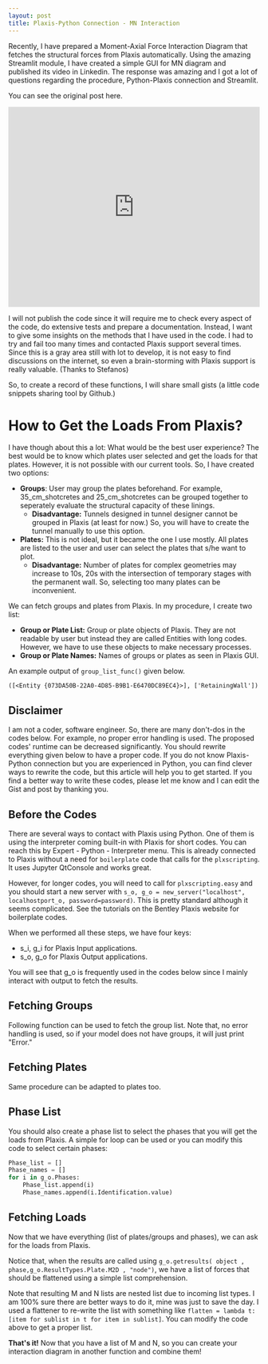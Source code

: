 ```yaml
---
layout: post
title: Plaxis-Python Connection - MN Interaction
---
```




Recently, I have prepared a Moment-Axial Force Interaction Diagram that fetches the structural forces from Plaxis automatically. Using the amazing Streamlit module, I have created a simple GUI for MN diagram and published its video in Linkedin. The response was amazing and I got a lot of questions regarding the procedure, Python-Plaxis connection and Streamlit.

You can see the original post here.

<iframe src="https://www.linkedin.com/embed/feed/update/urn:li:ugcPost:6771757594685046784?compact=1" height="400px" width="100%" frameborder="0" allowfullscreen="" title="Embedded post"></iframe>

I will not publish the code since it will require me to check every aspect of the code, do extensive tests and prepare a documentation. Instead, I want to give some insights on the methods that I have used in the code. I had to try and fail too many times and contacted Plaxis support several times. Since this is a gray area still with lot to develop, it is not easy to find discussions on the internet, so even a brain-storming with Plaxis support is really valuable. (Thanks to Stefanos)

So, to create a record of these functions, I will share small gists (a little code snippets sharing tool by Github.)

# How to Get the Loads From Plaxis?

I have though about this a lot: What would be the best user experience? The best would be to know which plates user selected and get the loads for that plates. However, it is not possible with our current tools. So, I have created two options:

* **Groups**: User may group the plates beforehand. For example, 35_cm_shotcretes and 25_cm_shotcretes can be grouped together to seperately evaluate the structural capacity of these linings. 
  * **Disadvantage:** Tunnels designed in tunnel designer cannot be grouped in Plaxis (at least for now.) So, you will have to create the tunnel manually to use this option.
* **Plates:** This is not ideal, but it became the one I use mostly. All plates are listed to the user and user can select the plates that s/he want to plot. 
  * **Disadvantage:** Number of plates for complex geometries may increase to 10s, 20s with the intersection of temporary stages with the permanent wall. So, selecting too many plates can be inconvenient. 

We can fetch groups and plates from Plaxis. In my procedure, I create two list:

* **Group or Plate List:** Group or plate objects of Plaxis. They are not readable by user but instead they are called Entities with long codes. However, we have to use these objects to make necessary processes.
* **Group or Plate Names:** Names of groups or plates as seen in Plaxis GUI. 

An example output of `group_list_func()` given below.

`([<Entity {073DA50B-22A0-4D85-B9B1-E6470DC89EC4}>], ['RetainingWall'])`



## Disclaimer

I am not a coder, software engineer. So, there are many don't-dos in the codes below. For example, no proper error handling is used. The proposed codes' runtime can be decreased significantly. You should rewrite everything given below to have a proper code. If you do not know Plaxis-Python connection but you are experienced in Python, you can find clever ways to rewrite the code, but this article will help you to get started. If you find a better way to write these codes, please let me know and I can edit the Gist and post by thanking you.

## Before the Codes

There are several ways to contact with Plaxis using Python. One of them is using the interpreter coming built-in with Plaxis for short codes. You can reach this by Expert - Python - Interpreter menu. This is already connected to Plaxis without a need for `boilerplate` code that calls for the `plxscripting`. It uses Jupyter QtConsole and works great.

However, for longer codes, you will need to call for `plxscripting.easy` and you should start a new server with `s_o, g_o = new_server("localhost", localhostport_o, password=password)`. This is pretty standard although it seems complicated. See the tutorials on the Bentley Plaxis website for boilerplate codes. 

When we performed all these steps, we have four keys:

* s_i, g_i for Plaxis Input applications.
* s_o, g_o for Plaxis Output applications.

You will see that g_o is frequently used in the codes below since I mainly interact with output to fetch the results.

## Fetching Groups

Following function can be used to fetch the group list. Note that, no error handling is used, so if your model does not have groups, it will just print "Error."

<script src="https://gist.github.com/berkdemir/6519ee150bdbb3ee2aa1259b7254f116.js?file=BDPlaxisGroupList.py"></script>

## Fetching Plates

Same procedure can be adapted to plates too. 

<script src="https://gist.github.com/berkdemir/6b62233ab88631c0ac5e8bf864fe224e.js?file=BDPlaxisPlateList.py"></script>

## Phase List

You should also create a phase list to select the phases that you will get the loads from Plaxis. A simple for loop can be used or you can modify this code to select certain phases:

```python
Phase_list = []
Phase_names = []
for i in g_o.Phases:
    Phase_list.append(i)
    Phase_names.append(i.Identification.value)
```

## Fetching Loads

Now that we have everything (list of plates/groups and phases), we can ask for the loads from Plaxis.

Notice that, when the results are called using `g_o.getresults( object , phase,g_o.ResultTypes.Plate.M2D , "node")`, we have a list of forces that should be flattened using a simple list comprehension.

<script src="https://gist.github.com/berkdemir/6519ee150bdbb3ee2aa1259b7254f116.js?file=BDPlaxisGroupForces.py"></script>

<script src="https://gist.github.com/berkdemir/6b62233ab88631c0ac5e8bf864fe224e.js?file=BDPlaxisPlateForces.py"></script>

Note that resulting M and N lists are nested list due to incoming list types. I am 100% sure there are better ways to do it, mine was just to save the day. I used a flattener to re-write the list with something like `flatten = lambda t: [item for sublist in t for item in sublist]`. You can modify the code above to get a proper list.

**That's it!** Now that you have a list of M and N, so you can create your interaction diagram in another function and combine them!